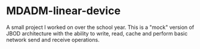 # MDADM-linear-device
 
A small project I worked on over the school year. This is a "mock" version of JBOD architecture with the ability to write, read, cache and perform basic network send and receive operations.
